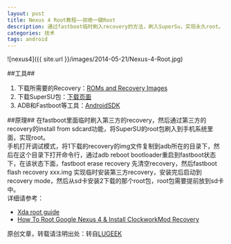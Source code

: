 ```yaml
---
layout: post
title: Nexus 4 Root教程——拒绝一键Root
description: 通过fastboot临时刷入recovery的方法，刷入SuperSu，实现永久root。
categories: 技术
tags: android
---
```


![nexus4]({{ site.url }}/images/2014-05-21/Nexus-4-Root.jpg)

##工具##
1. 下载所需要的Recovery：[ROMs and Recovery Images](http://www.clockworkmod.com/rommanager)
2. 下载SuperSU包：[下载页面](http://download.chainfire.eu/supersu)
3. ADB和Fastboot等工具：[AndroidSDK](http://developer.android.com/sdk/index.html) 
 
##原理##
在fastboot里面临时刷入第三方的recovery，然后通过第三方的recovery的install from sdcard功能，将SuperSU的root包刷入到手机系统里面，实现root。  
手机打开调试模式，将1下载的recovery的img文件复制到adb所在的目录下，然后在这个目录下打开命令行，通过adb reboot bootloader重启到fastboot状态下，在该状态下面，fastboot erase recovery 先清空recovery，然后fastboot flash recovery xxx.img 实现临时安装第三方recovery，安装完后启动到recovery mode，然后从sd卡安装2下载的那个root包，root包需要提前放到sd卡中。  
详细请参考：  

+ [Xda root guide](http://forum.xda-developers.com/nexus-4/help/guide-ultimate-nexus-4-root-guide-t2018179)  
+ [How To Root Google Nexus 4 & Install ClockworkMod Recovery](http://www.addictivetips.com/android/root-google-nexus-4-install-clockworkmod-recovery/)  

原创文章，转载请注明出处：转自[LUGEEK](http://www.lugeek.com/)
